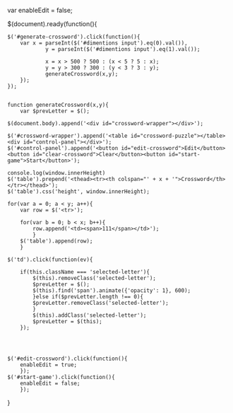 var enableEdit = false;

$(document).ready(function(){
	
	$('#generate-crossword').click(function(){
		var x = parseInt($('#dimentions input').eq(0).val()),
				y = parseInt($('#dimentions input').eq(1).val());
				
				x = x > 500 ? 500 : (x < 5 ? 5 : x);
				y = y > 300 ? 300 : (y < 3 ? 3 : y);
				generateCrossword(x,y);
		});
	});
	
	
	function generateCrossword(x,y){
		var $prevLetter = $();
		
	$(document.body).append('<div id="crossword-wrapper"></div>');
	
	$('#crossword-wrapper').append('<table id="crossword-puzzle"></table><div id="control-panel"></div>');
	$('#control-panel').append('<button id="edit-crossword">Edit</button><button id="clear-crossword">Clear</button><button id="start-game">Start</button>');
	
	console.log(window.innerHeight)
	$('table').prepend('<thead><tr><th colspan="' + x + '">Crossword</th></tr></thead>');
	$('table').css('height', window.innerHeight);
	
	for(var a = 0; a < y; a++){
		var row = $('<tr>');
		
		for(var b = 0; b < x; b++){
			row.append('<td><span>111</span></td>');
			}
		$('table').append(row);
		}
	
	$('td').click(function(ev){
		
		if(this.className === 'selected-letter'){
			$(this).removeClass('selected-letter');
			$prevLetter = $();
			$(this).find('span').animate({'opacity': 1}, 600);
			}else if($prevLetter.length !== 0){
			$prevLetter.removeClass('selected-letter');
			}
			$(this).addClass('selected-letter');
			$prevLetter = $(this);
		});
		
		
		
	
	$('#edit-crossword').click(function(){
		enableEdit = true;
		});
	$('#start-game').click(function(){
		enableEdit = false;
		});
		
		
}
	
